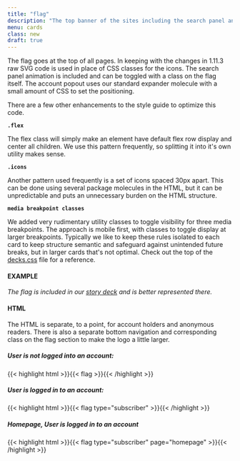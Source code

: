 ```yaml
---
title: "flag"
description: "The top banner of the sites including the search panel and account popout"
menu: cards 
class: new
draft: true
---
```


The flag goes at the top of all pages. In keeping with the changes in 1.11.3 raw SVG code is used in place of CSS classes for the icons. The search panel animation is included and can be toggled with a class on the flag itself. The account popout uses our standard expander molecule with a small amount of CSS to set the positioning.

There are a few other enhancements to the style guide to optimize this code.

**`.flex`**

The flex class will simply make an element have default flex row display and center all children. We use this pattern frequently, so splitting it into it's own utility makes sense.

**`.icons`**

Another pattern used frequently is a set of icons spaced 30px apart. This can be done using several package molecules in the HTML, but it can be unpredictable and puts an unnecessary burden on the HTML structure.

**`media breakpoint classes`**

We added very rudimentary utility classes to toggle visibility for three media breakpoints. The approach is mobile first, with classes to toggle display at larger breakpoints. Typically we like to keep these rules isolated to each card to keep structure semantic and safeguard against unintended future breaks, but in larger cards that's not optimal. Check out the top of the [decks.css](/css/decks.css) file for a reference.

#### EXAMPLE

*The flag is included in our [story deck](../decks/story/) and is better represented there.*

#### HTML

The HTML is separate, to a point, for account holders and anonymous readers. There is also a separate bottom navigation and corresponding class on the flag section to make the logo a little larger.

##### User is not logged into an account:

{{< highlight html >}}{{< flag >}}{{< /highlight >}}

##### User is logged in to an account:

{{< highlight html >}}{{< flag type="subscriber" >}}{{< /highlight >}}

##### Homepage, User is logged in to an account

{{< highlight html >}}{{< flag type="subscriber" page="homepage" >}}{{< /highlight >}}
